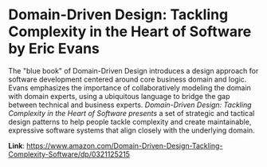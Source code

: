 # Domain-Driven Design: Tackling Complexity in the Heart of Software by Eric Evans

The "blue book" of Domain-Driven Design introduces a design approach for software development centered around core business domain and logic. Evans emphasizes the importance of collaboratively modeling the domain with domain experts, using a ubiquitous language to bridge the gap between technical and business experts. *Domain-Driven Design: Tackling Complexity in the Heart of Software presents* a set of strategic and tactical design patterns to help people tackle complexity and create maintainable, expressive software systems that align closely with the underlying domain.


**Link**: https://www.amazon.com/Domain-Driven-Design-Tackling-Complexity-Software/dp/0321125215
